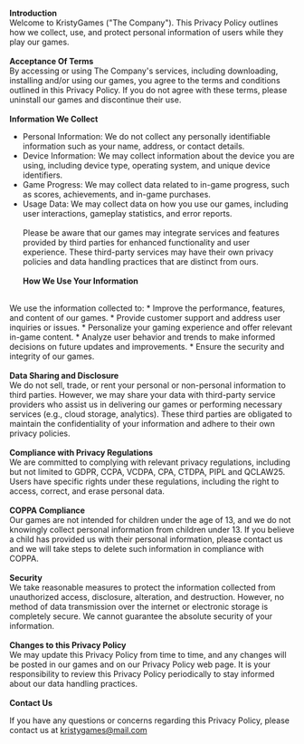 <b>Introduction</b>
<br>
Welcome to KristyGames ("The Company"). This Privacy Policy outlines how we collect, use, and protect personal information of users while they play our games.
<br><br>
<b>Acceptance Of Terms</b>
<br>
By accessing or using The Company's services, including downloading, installing and/or using our games, you agree to the terms and conditions outlined in this Privacy Policy. If you do not agree with these terms, please uninstall our games and discontinue their use.
<br><br>
<b>Information We Collect</b>
<br>
* Personal Information: We do not collect any personally identifiable information such as your name, address, or contact details.
* Device Information: We may collect information about the device you are using, including device type, operating system, and unique device identifiers.
* Game Progress: We may collect data related to in-game progress, such as scores, achievements, and in-game purchases.
* Usage Data: We may collect data on how you use our games, including user interactions, gameplay statistics, and error reports.
<br><br>
Please be aware that our games may integrate services and features provided by third parties for enhanced functionality and user experience. These third-party services may have their own privacy policies and data handling practices that are distinct from ours.
<br><br>
<b>How We Use Your Information</b>
<br>
We use the information collected to:
* Improve the performance, features, and content of our games.
* Provide customer support and address user inquiries or issues.
* Personalize your gaming experience and offer relevant in-game content.
* Analyze user behavior and trends to make informed decisions on future updates and improvements.
* Ensure the security and integrity of our games.
<br><br>
<b>Data Sharing and Disclosure</b>
<br>
We do not sell, trade, or rent your personal or non-personal information to third parties. However, we may share your data with third-party service providers who assist us in delivering our games or performing necessary services (e.g., cloud storage, analytics). These third parties are obligated to maintain the confidentiality of your information and adhere to their own privacy policies.
<br><br>
<b>Compliance with Privacy Regulations</b>
<br>
We are committed to complying with relevant privacy regulations, including but not limited to GDPR, CCPA, VCDPA, CPA, CTDPA, PIPL and QCLAW25. Users have specific rights under these regulations, including the right to access, correct, and erase personal data.
<br><br>
<b>COPPA Compliance</b>
<br>
Our games are not intended for children under the age of 13, and we do not knowingly collect personal information from children under 13. If you believe a child has provided us with their personal information, please contact us and we will take steps to delete such information in compliance with COPPA.
<br><br>
<b>Security</b>
<br>
We take reasonable measures to protect the information collected from unauthorized access, disclosure, alteration, and destruction. However, no method of data transmission over the internet or electronic storage is completely secure. We cannot guarantee the absolute security of your information.
<br><br>
<b>Changes to this Privacy Policy</b>
<br>
We may update this Privacy Policy from time to time, and any changes will be posted in our games and on our Privacy Policy web page. It is your responsibility to review this Privacy Policy periodically to stay informed about our data handling practices.
<br><br>
<b>Contact Us</b>
<br>

If you have any questions or concerns regarding this Privacy Policy, please contact us at [kristygames@mail.com](mailto:kristygames@mail.com)